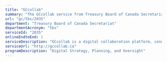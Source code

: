 ```yaml
---
title: "GCcollab"
summary: "The GCcollab service from Treasury Board of Canada Secretariat is available end-to-end online, according to the GC Service Inventory."
url: "gc/tbs/2035"
department: "Treasury Board of Canada Secretariat"
departmentAcronym: "tbs"
serviceId: "2035"
onlineEndtoEnd: 1
serviceDescription: "GCcollab is a digital collaboration platform, connecting employees from across the Government of Canada. It allows them to work in the open and to invite the academic, non-profit, and private sectors to collaborate online."
serviceUrl: "http://gccollab.ca"
programDescription: "Digital Strategy, Planning, and Oversight"
---
```

